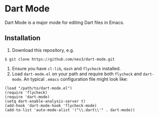 Dart Mode
=========
Dart Mode is a major mode for editing Dart files in Emacs.

## Installation

1.  Download this repository, e.g.
```
$ git clone https://github.com/nex3/dart-mode.git
```
1.  Ensure you have `cl-lib`, `dash` and `flycheck` installed.
1.  Load `dart-mode.el` on your path and require both `flycheck` and
`dart-mode`. An typical `.emacs` configuration file might look like:
```
(load "/path/to/dart-mode.el")
(require 'flycheck)
(require 'dart-mode)
(setq dart-enable-analysis-server t)
(add-hook 'dart-mode-hook 'flycheck-mode)
(add-to-list 'auto-mode-alist '("\\.dart\\'" . dart-mode))
```
